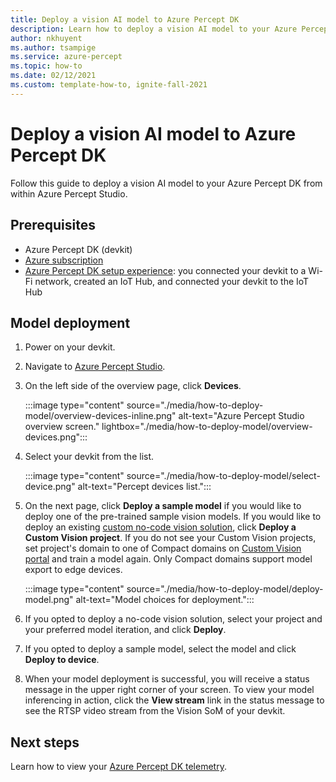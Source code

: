 ```yaml
---
title: Deploy a vision AI model to Azure Percept DK
description: Learn how to deploy a vision AI model to your Azure Percept DK from Azure Percept Studio
author: nkhuyent
ms.author: tsampige
ms.service: azure-percept
ms.topic: how-to
ms.date: 02/12/2021
ms.custom: template-how-to, ignite-fall-2021
---
```


# Deploy a vision AI model to Azure Percept DK

Follow this guide to deploy a vision AI model to your Azure Percept DK from within Azure Percept Studio.

## Prerequisites

- Azure Percept DK (devkit)
- [Azure subscription](https://azure.microsoft.com/free/)
- [Azure Percept DK setup experience](./quickstart-percept-dk-set-up.md): you connected your devkit to a Wi-Fi network, created an IoT Hub, and connected your devkit to the IoT Hub

## Model deployment

1. Power on your devkit.

1. Navigate to [Azure Percept Studio](https://go.microsoft.com/fwlink/?linkid=2135819).

1. On the left side of the overview page, click **Devices**.

    :::image type="content" source="./media/how-to-deploy-model/overview-devices-inline.png" alt-text="Azure Percept Studio overview screen." lightbox="./media/how-to-deploy-model/overview-devices.png":::

1. Select your devkit from the list.

    :::image type="content" source="./media/how-to-deploy-model/select-device.png" alt-text="Percept devices list.":::

1. On the next page, click **Deploy a sample model** if you would like to deploy one of the pre-trained sample vision models. If you would like to deploy an existing [custom no-code vision solution](./tutorial-nocode-vision.md), click **Deploy a Custom Vision project**. If you do not see your Custom Vision projects, set project's domain to one of Compact domains on [Custom Vision portal](https://www.customvision.ai/) and train a model again. Only Compact domains support model export to edge devices.

    :::image type="content" source="./media/how-to-deploy-model/deploy-model.png" alt-text="Model choices for deployment.":::

1. If you opted to deploy a no-code vision solution, select your project and your preferred model iteration, and click **Deploy**.

1. If you opted to deploy a sample model, select the model and click **Deploy to device**.

1. When your model deployment is successful, you will receive a status message in the upper right corner of your screen. To view your model inferencing in action, click the **View stream** link in the status message to see the RTSP video stream from the Vision SoM of your devkit.

## Next steps

Learn how to view your [Azure Percept DK telemetry](how-to-view-telemetry.md).

